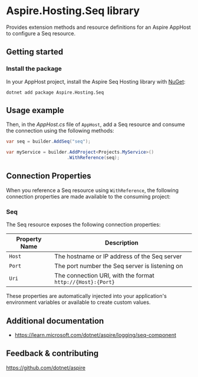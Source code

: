 # Aspire.Hosting.Seq library

Provides extension methods and resource definitions for an Aspire AppHost to configure a Seq resource.

## Getting started

### Install the package

In your AppHost project, install the Aspire Seq Hosting library with [NuGet](https://www.nuget.org):

```dotnetcli
dotnet add package Aspire.Hosting.Seq
```

## Usage example

Then, in the _AppHost.cs_ file of `AppHost`, add a Seq resource and consume the connection using the following methods:

```csharp
var seq = builder.AddSeq("seq");

var myService = builder.AddProject<Projects.MyService>()
                       .WithReference(seq);
```

## Connection Properties

When you reference a Seq resource using `WithReference`, the following connection properties are made available to the consuming project:

### Seq

The Seq resource exposes the following connection properties:

| Property Name | Description |
|---------------|-------------|
| `Host` | The hostname or IP address of the Seq server |
| `Port` | The port number the Seq server is listening on |
| `Uri` | The connection URI, with the format `http://{Host}:{Port}` |

These properties are automatically injected into your application's environment variables or available to create custom values.

## Additional documentation

* https://learn.microsoft.com/dotnet/aspire/logging/seq-component

## Feedback & contributing

https://github.com/dotnet/aspire
